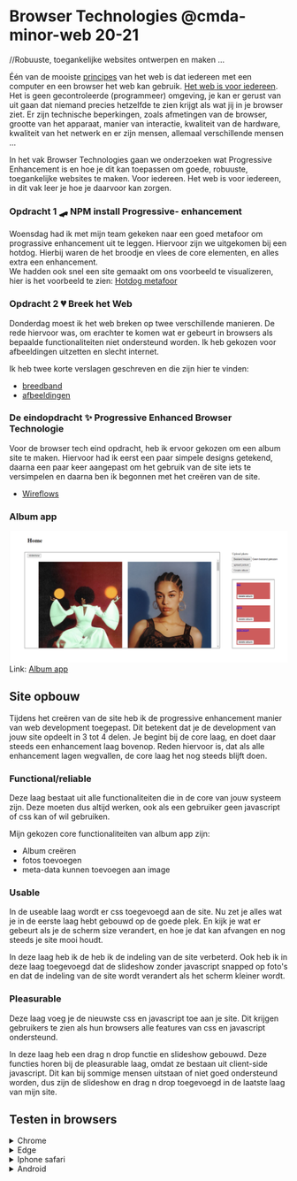 # Browser Technologies @cmda-minor-web 20-21

//Robuuste, toegankelijke websites ontwerpen en maken …

Één van de mooiste [principes](https://www.w3.org/DesignIssues/Principles.html) van het web is dat iedereen met een computer en een browser het web kan gebruik. [Het web is voor iedereen](https://www.youtube.com/watch?v=UMNFehJIi0E). Het is geen gecontroleerde (programmeer) omgeving, je kan er gerust van uit gaan dat niemand precies hetzelfde te zien krijgt als wat jij in je browser ziet. Er zijn technische beperkingen, zoals afmetingen van de browser, grootte van het apparaat, manier van interactie, kwaliteit van de hardware, kwaliteit van het netwerk en er zijn mensen, allemaal verschillende mensen ...

In het vak Browser Technologies gaan we onderzoeken wat Progressive Enhancement is en hoe je dit kan toepassen om goede, robuuste, toegankelijke websites te maken. Voor iedereen. Het web is voor iedereen, in dit vak leer je hoe je daarvoor kan zorgen.

### Opdracht 1 🛹 NPM install Progressive- enhancement
Woensdag had ik met mijn team gekeken naar een goed metafoor om prograssive enhancement uit te leggen. Hiervoor zijn we uitgekomen bij een hotdog. Hierbij waren de het broodje en vlees de core elementen, en alles extra een enhancement.<br>
We hadden ook snel een site gemaakt om ons voorbeeld te visualizeren, hier is het voorbeeld te zien: [Hotdog metafoor](https://pe-xi.vercel.app/)

### Opdracht 2 💔 Breek het Web
Donderdag moest ik het web breken op twee verschillende manieren. De rede hiervoor was, om erachter te komen wat er gebeurt in browsers als bepaalde functionaliteiten niet ondersteund worden. Ik heb gekozen voor afbeeldingen uitzetten en slecht internet. 

Ik heb twee korte verslagen geschreven en die zijn hier te vinden:
- [breedband](https://github.com/sjagoori/pe/wiki/Breek-het-web---heralt---Breedband)
- [afbeeldingen](https://github.com/sjagoori/pe/wiki/Afbeeldingen--uitzetten----heralt)

### De eindopdracht ✨ Progressive Enhanced Browser Technologie
Voor de browser tech eind opdracht, heb ik ervoor gekozen om een album site te maken. Hiervoor had ik eerst een paar simpele designs getekend, daarna een paar keer aangepast om het gebruik van de site iets te versimpelen en daarna ben ik begonnen met het creëren van de site.
- [Wireflows](https://github.com/heralt/browser-technologies-2021/wiki/browser-wireflow)

### Album app<br>
![Prototype image](https://github.com/heralt/browser-technologies-2021/blob/master/project%20utils/homescreen.png?raw=true)
Link: [Album app](https://btalbum.herokuapp.com/)

## Site opbouw
Tijdens het creëren van de site heb ik de progressive enhancement manier van web development toegepast. Dit betekent dat je de development van jouw site opdeelt in 3 tot 4 delen. Je begint bij de core laag, en doet daar steeds een enhancement laag bovenop. Reden hiervoor is, dat als alle enhancement lagen wegvallen, de core laag het nog steeds blijft doen.<br>

### Functional/reliable 
Deze laag bestaat uit alle functionaliteiten die in de core van jouw systeem zijn. Deze moeten dus altijd werken, ook als een gebruiker geen javascript of css kan of wil gebruiken. 

Mijn gekozen core functionaliteiten van album app zijn: 
- Album creëren
- fotos toevoegen
- meta-data kunnen toevoegen aan image

### Usable
In de useable laag wordt er css toegevoegd aan de site. Nu zet je alles wat je in de eerste laag hebt gebouwd op de goede plek. En kijk je wat er gebeurt als je de scherm size verandert, en hoe je dat kan afvangen en nog steeds je site mooi houdt.

In deze laag heb ik de heb ik de indeling van de site verbeterd. Ook heb ik in deze laag toegevoegd dat de slideshow zonder javascript snapped op foto's en dat de indeling van de site wordt verandert als het scherm kleiner wordt. 

### Pleasurable 
Deze laag voeg je de nieuwste css en javascript toe aan je site. Dit krijgen gebruikers te zien als hun browsers alle features van css en javascript ondersteund.

In deze laag heb een drag n drop functie en slideshow gebouwd. Deze functies horen bij de pleasurable laag, omdat ze bestaan uit client-side javascript. Dit kan bij sommige mensen uitstaan of niet goed ondersteund worden, dus zijn de slideshow en drag n drop toegevoegd in de laatste laag van mijn site. 

## Testen in browsers
<details>
<summary>Chrome</summary>
In de Chrome web browser werkt de app perfect. Dit komt omdat ik de Chrome browser gebruikte tijdens het developen van de site.
</details>

<details>
<summary>Edge</summary>
In de Edge browser werkt de site ook als normaal, er zijn maar een paar kleine verschillen met de Chrome browser. 
  <br>- In de Edge browser zijn de javascript slideshow knoppen over de plaatjes heen, inplaats van naast de plaatjes.
  <br>- Ook werkt de slideshow die geen javascript gebruikt beter in de Edge browser dan in de Chrome browser. Je kan in de Edge browser de pijlen knoppen gebruiken om van afbeelding te wisselen. In de Chrome browser werkt dit niet goed.
  <img src="https://github.com/heralt/browser-technologies-2021/blob/master/project%20utils/edge%20slideshow.png?raw=true" alt="js pijlen">
</details>

<details>
<summary>Iphone safari</summary>
in Safari werkt de app goed. Omdat ik kleine schermen afvang in mijn css code, blijft de app er ook goed uitzien. Verder werkt alles naar behoren.<br>
Het enige waar ik een verbeter punt zie, is dat de afbeeldingen in het meta scherm wat kleiner zouden kunnen.
  <br>
  <img src="https://github.com/heralt/browser-technologies-2021/blob/master/project%20utils/iphone%20meta.png?raw=true" alt="Ihpone meta scherm">
</details>

<details>
<summary>Android</summary>
  In de android browser werkt de app het slechtst. Als je op de home pagina op de afbeeldingen naar beneden scrolt, zien de toegevoegde plaatjes er heel vreemd uit. Ze zijn samengedrukt en niet de goede maat.<br> 
  <img src="https://github.com/heralt/browser-technologies-2021/blob/master/project%20utils/adroid(2).jpg?raw=true" alt="Ihpone meta scherm" width="400vw">
  <br>
  Ook overlappen de afbeeldingen elkaar, in het album creëer scherm.
  <br>
  <img src="https://github.com/heralt/browser-technologies-2021/blob/master/project%20utils/android(2).jpg?raw=true" alt="Ihpone meta scherm" width="400vw">
</details>
